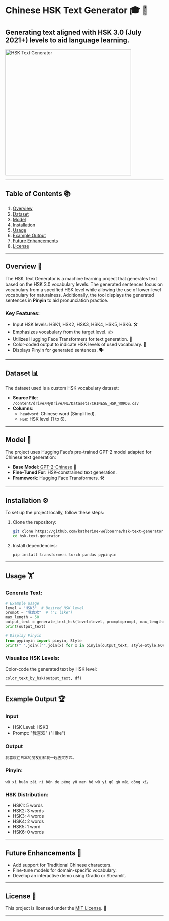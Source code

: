 # **Chinese HSK Text Generator** 🎓 📖
Generating text aligned with HSK 3.0 (July 2021+) levels to aid language learning.
---

<div align="left">
  <a href="https://github.com/katherine-welbourne/hsk-text-generator/blob/main/hsk_demo.png">
    <img src="hsk_demo.png" alt="HSK Text Generator" width="400">
  </a>
</div>

---

## **Table of Contents** 📚
1. [Overview](#overview)
2. [Dataset](#dataset)
3. [Model](#model)
4. [Installation](#installation)
5. [Usage](#usage)
6. [Example Output](#example-output)
7. [Future Enhancements](#future-enhancements)
8. [License](#license)

---

## **Overview** 📝
The HSK Text Generator is a machine learning project that generates text based on the HSK 3.0 vocabulary levels. The generated sentences focus on vocabulary from a specified HSK level while allowing the use of lower-level vocabulary for naturalness. Additionally, the tool displays the generated sentences in **Pinyin** to aid pronunciation practice.

### Key Features:
- Input HSK levels: HSK1, HSK2, HSK3, HSK4, HSK5, HSK6. 🛠️
- Emphasizes vocabulary from the target level. ✍️
- Utilizes Hugging Face Transformers for text generation. 🤖
- Color-coded output to indicate HSK levels of used vocabulary. 🌈
- Displays Pinyin for generated sentences. 🗣️

---

## **Dataset** 📊
The dataset used is a custom HSK vocabulary dataset:
- **Source File**: `/content/drive/MyDrive/ML/Datasets/CHINESE_HSK_WORDS.csv`
- **Columns**:
  - `headword`: Chinese word (Simplified).
  - `HSK`: HSK level (1 to 6).

---

## **Model** 🤖
The project uses Hugging Face’s pre-trained GPT-2 model adapted for Chinese text generation:
- **Base Model**: [GPT-2-Chinese](https://huggingface.co/uer/gpt2-chinese-cluecorpussmall) 🚀
- **Fine-Tuned For**: HSK-constrained text generation.
- **Framework**: Hugging Face Transformers. 🛠️

---

## **Installation** ⚙️
To set up the project locally, follow these steps:

1. Clone the repository:
   ```bash
   git clone https://github.com/katherine-welbourne/hsk-text-generator.git
   cd hsk-text-generator
   ```

2. Install dependencies:
   ```bash
   pip install transformers torch pandas pypinyin
   ```

---

## **Usage** 🏋️
### Generate Text:
```python
# Example usage
level = "HSK3"  # Desired HSK level
prompt = "我喜欢"  # ("I like")
max_length = 50
output_text = generate_text_hsk(level=level, prompt=prompt, max_length=max_length)
print(output_text)

# Display Pinyin
from pypinyin import pinyin, Style
print(" ".join(["".join(x) for x in pinyin(output_text, style=Style.NORMAL)]))
```

### Visualize HSK Levels:
Color-code the generated text by HSK level:
```python
color_text_by_hsk(output_text, df)
```

---

## **Example Output** 🏆
### Input
- HSK Level: HSK3
- Prompt: "我喜欢"  ("I like")

### Output
```plaintext
我喜欢在日本的朋友们和我一起去买东西。
```
### Pinyin:
```plaintext
wǔ xǐ huān zài rì běn de péng yǔ men hé wǔ yī qǔ qù mǎi dōng xī。
```

### HSK Distribution:
- HSK1: 5 words
- HSK2: 3 words
- HSK3: 4 words
- HSK4: 2 words
- HSK5: 1 word
- HSK6: 0 words

---

## **Future Enhancements** 🚀
- Add support for Traditional Chinese characters.
- Fine-tune models for domain-specific vocabulary.
- Develop an interactive demo using Gradio or Streamlit.

---

## **License** 📜
This project is licensed under the [MIT License](LICENSE). 📖

---

